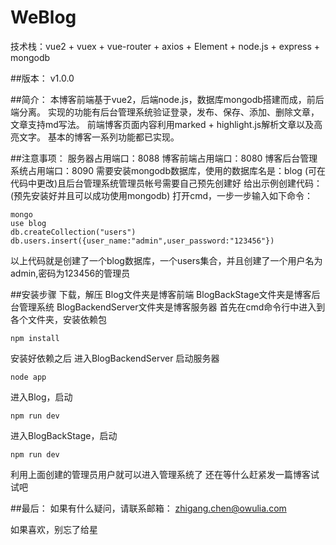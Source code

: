 # WeBlog

技术栈：vue2 + vuex + vue-router + axios + Element + node.js + express + mongodb

##版本：
v1.0.0

##简介：
本博客前端基于vue2，后端node.js，数据库mongodb搭建而成，前后端分离。
实现的功能有后台管理系统验证登录，发布、保存、添加、删除文章，文章支持md写法。
前端博客页面内容利用marked + highlight.js解析文章以及高亮文字。
基本的博客一系列功能都已实现。

##注意事项：
服务器占用端口：8088
博客前端占用端口：8080
博客后台管理系统占用端口：8090
需要安装mongodb数据库，使用的数据库名是：blog (可在代码中更改)且后台管理系统管理员帐号需要自己预先创建好
给出示例创建代码：(预先安装好并且可以成功使用mongodb)
打开cmd，一步一步输入如下命令：
```
mongo
use blog
db.createCollection("users")
db.users.insert({user_name:"admin",user_password:"123456"})
```
以上代码就是创建了一个blog数据库，一个users集合，并且创建了一个用户名为admin,密码为123456的管理员

##安装步骤
下载，解压
Blog文件夹是博客前端
BlogBackStage文件夹是博客后台管理系统
BlogBackendServer文件夹是博客服务器
首先在cmd命令行中进入到各个文件夹，安装依赖包
```
npm install
```
安装好依赖之后
进入BlogBackendServer
启动服务器
```
node app
```
进入Blog，启动
```
npm run dev
```
进入BlogBackStage，启动
```
npm run dev
```
利用上面创建的管理员用户就可以进入管理系统了
还在等什么赶紧发一篇博客试试吧

##最后：
如果有什么疑问，请联系邮箱：
zhigang.chen@owulia.com

如果喜欢，别忘了给星